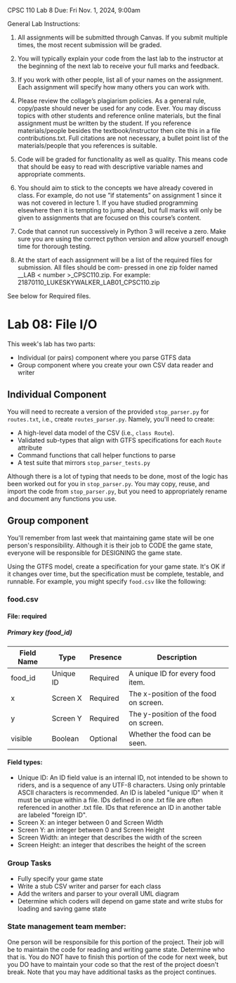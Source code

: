 CPSC 110 Lab 8 Due: Fri Nov. 1, 2024, 9:00am

General Lab Instructions:
1. All assignments will be submitted through Canvas. If you submit multiple times, the most recent submission will be graded.

2. You will typically explain your code from the last lab to the instructor at the beginning of the next lab to receive your full marks and feedback.

3. If you work with other people, list all of your names on the assignment. Each assignment will specify how many others you can work with.

4. Please review the collage’s plagiarism policies. As a general rule, copy/paste should never be used for any code. Ever. You may discuss topics with other students and reference online materials, but the final assignment must be written by the student. If you reference materials/people besides the textbook/instructor then cite this in a file contributions.txt. Full citations are not necessary, a bullet point list of the materials/people that you references is suitable.

5. Code will be graded for functionality as well as quality. This means code that should be easy to read with descriptive variable names and appropriate comments.

6. You should aim to stick to the concepts we have already covered in class. For example, do not use ”if statements” on assignment 1 since it was not covered in lecture 1. If you have studied programming elsewhere then it is tempting to jump ahead, but full marks will only be given to assignments that are focused on this course’s content.

7. Code that cannot run successively in Python 3 will receive a zero. Make sure you are using the correct python version and allow yourself enough time for thorough testing.

8. At the start of each assignment will be a list of the required files for submission. All files should be com- pressed in one zip folder named <studentnumber>_<yourname >_LAB < number >_CPSC110.zip. For example: 21870110_LUKESKYWALKER_LAB01_CPSC110.zip

See below for Required files.

# Lab 08: File I/O
This week's lab has two parts:
- Individual (or pairs) component where you parse GTFS data
- Group component where you create your own CSV data reader and writer

## Individual Component
You will need to recreate a version of the provided `stop_parser.py` for `routes.txt`, i.e., create `routes_parser.py`. Namely, you'll need to create:
- A high-level data model of the CSV (i.e., `class Route`).
- Validated sub-types that align with GTFS specifications for each `Route` attribute
- Command functions that call helper functions to parse
- A test suite that mirrors `stop_parser_tests.py`

Although there is a lot of typing that needs to be done, most of the logic has been worked out for you in `stop_parser.py`. You may copy, reuse, and import the code from `stop_parser.py`, but you need to appropriately rename and document any functions you use.

## Group component
You'll remember from last week that maintaining game state will be one person's responsibility. Although it is their job to CODE the game state, everyone will be responsible for DESIGNING the game state.

Using the GTFS model, create a specification for your game state. It's OK if it changes over time, but the specification must be complete, testable, and runnable. For example, you might specify `food.csv` like the following:

### food.csv
#### File: required
##### Primary key (food_id)
| Field Name | Type       | Presence | Description |
| ---------- | ---------- | -------- | ----------- |
| food_id    | Unique ID  | Required | A unique ID for every food item.  |
| x          | Screen X | Required | The x-position of the food on screen. |
| y          | Screen Y | Required | The y-position of the food on screen. |
| visible    | Boolean    | Optional | Whether the food can be seen. | 

#### Field types:
- Unique ID: An ID field value is an internal ID, not intended to be shown to riders, and is a sequence of any UTF-8 characters. Using only printable ASCII characters is recommended. An ID is labeled "unique ID" when it must be unique within a file. IDs defined in one .txt file are often referenced in another .txt file. IDs that reference an ID in another table are labeled "foreign ID".
- Screen X: an integer between 0 and Screen Width
- Screen Y: an integer between 0 and Screen Height
- Screen Width: an integer that describes the width of the screen
- Screen Height: an integer that describes the height of the screen

### Group Tasks
- Fully specify your game state
- Write a stub CSV writer and parser for each class
- Add the writers and parser to your overall UML diagram
- Determine which coders will depend on game state and write stubs for loading and saving game state

### State management team member:
One person will be responsibile for this portion of the project. Their job will be to maintain the code for reading and writing game state. Determine who that is. You do NOT have to finish this portion of the code for next week, but you DO have to maintain your code so that the rest of the project doesn't break. Note that you may have additional tasks as the project continues.
